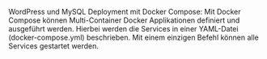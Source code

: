 WordPress und MySQL Deployment mit Docker Compose:
Mit Docker Compose können Multi-Container Docker Applikationen definiert und ausgeführt werden. Hierbei werden die Services in einer YAML-Datei (docker-compose.yml) beschrieben. Mit einem einzigen Befehl können alle Services gestartet werden.
